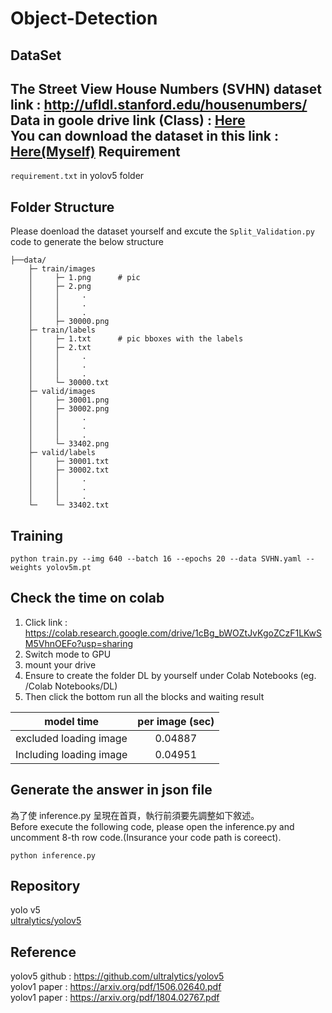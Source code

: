 # Object-Detection
DataSet
---
**The Street View House Numbers** (SVHN) dataset link : http://ufldl.stanford.edu/housenumbers/  
Data in goole drive link (Class) : [Here](https://drive.google.com/drive/folders/1aRWnNvirWHXXXpPPfcWlHQuzGJdXagoc)  
You can download the dataset in this link : [Here(Myself)](https://drive.google.com/file/d/15ViQnv9pAEoA7fDN_OlkXPxO_UB5arTr/view?usp=sharing)
Requirement
---
```requirement.txt``` in yolov5 folder 

Folder Structure  
---
Please doenload the dataset yourself and excute the ```Split_Validation.py``` code to generate the below structure 


```
├──data/
    ├─ train/images
    │     ├─ 1.png      # pic 
    │     ├─ 2.png
    │     │     .
    │     │     .
    │     │     .
    │     ├─ 30000.png
    ├─ train/labels
    │     ├─ 1.txt      # pic bboxes with the labels
    │     ├─ 2.txt
    │     │     .
    │     │     .
    │     │     .
    │     └─ 30000.txt
    ├─ valid/images
    │     ├─ 30001.png
    │     ├─ 30002.png
    │     │     .
    │     │     .
    │     │     .
    │     └─ 33402.png
    ├─ valid/labels
    │     ├─ 30001.txt
    │     ├─ 30002.txt
    │     │     .
    │     │     .
    │     │     .
    └─    └─ 33402.txt
```

Training
---
```
python train.py --img 640 --batch 16 --epochs 20 --data SVHN.yaml --weights yolov5m.pt  
```


Check the time on colab
---
1. Click link : https://colab.research.google.com/drive/1cBg_bWOZtJvKgoZCzF1LKwSM5VhnOEFo?usp=sharing
2. Switch mode to GPU 
3. mount your drive  
4. Ensure to create the folder DL by yourself under Colab Notebooks (eg. /Colab Notebooks/DL)
5. Then click the bottom run all the blocks and waiting result 

| model time        | per image (sec) |
| ------------- |:-------------:|
| excluded loading image | 0.04887 |
| Including loading image | 0.04951|


Generate the answer in json file
---
為了使 inference.py 呈現在首頁，執行前須要先調整如下敘述。  
Before execute the following code, please open the inference.py and uncomment 8-th row code.(Insurance your code path is coreect).
```
python inference.py
```
Repository
---
yolo v5  
[ultralytics/yolov5](https://github.com/ultralytics/yolov5)

Reference
---
yolov5 github : https://github.com/ultralytics/yolov5  
yolov1 paper : https://arxiv.org/pdf/1506.02640.pdf  
yolov1 paper : https://arxiv.org/pdf/1804.02767.pdf  
